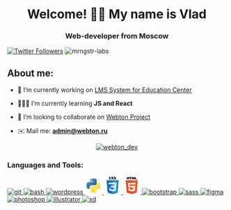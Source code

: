 <h1 align="center">Welcome! 👋🏻 My name is Vlad</h1>
<h3 align="center">Web-developer from Moscow</h3>

[![Twitter Followers](https://badgen.net/twitter/follow/mrngstr_labs)](https://twitter.com/mrngstr_labs) <img src="https://komarev.com/ghpvc/?username=mrngstr-labs&label=Profile%20views&color=16eb71&style=flat" alt="mrngstr-labs" />

## About me:

- 🏢 I’m currently working on [LMS System for Education Center](https://ldso.ru)

- 👨🏻‍🎓 I’m currently learning **JS and React**

- 🔎 I’m looking to collaborate on [Webton Project](https://webton.ru)

- ✉️ Mail me: **admin@webton.ru**


<p align="center"><a href="https://t.me/webton_dev" target="blank"><img src="https://img.shields.io/badge/Telegram-2CA5E0?style=for-the-badge&logo=telegram&logoColor=white" alt="webton_dev" /></a></p>

<h3 align="left">Languages and Tools:</h3>

<a href="https://git-scm.com/" target="_blank"> <img src="https://www.vectorlogo.zone/logos/git-scm/git-scm-icon.svg" alt="git" width="40" height="40"/> </a>
<a href="https://www.gnu.org/software/bash/" target="_blank"> <img src="https://upload.wikimedia.org/wikipedia/commons/thumb/4/4b/Bash_Logo_Colored.svg/512px-Bash_Logo_Colored.svg.png" alt="bash" width="40" height="40"/> </a>
<a href="https://wordpress.org/" target="_blank"> <img src="https://cdn.worldvectorlogo.com/logos/wordpress-blue.svg" alt="wordpress" width="40" height="40"/> </a> 
<a href="https://www.python.org" target="_blank"> <img src="https://raw.githubusercontent.com/devicons/devicon/master/icons/python/python-original.svg" alt="python" width="40" height="40"/> </a> 
<a href="https://www.w3schools.com/css/" target="_blank"> <img src="https://raw.githubusercontent.com/devicons/devicon/master/icons/css3/css3-original-wordmark.svg" alt="css3" width="40" height="40"/> </a> 
<a href="https://www.w3.org/html/" target="_blank"> <img src="https://raw.githubusercontent.com/devicons/devicon/master/icons/html5/html5-original-wordmark.svg" alt="html5" width="40" height="40"/> </a> 
<a href="https://getbootstrap.com" target="_blank"> <img src="https://cdn.worldvectorlogo.com/logos/bootstrap-5-1.svg" alt="bootstrap" width="40" height="40"/> </a> 
<a href="https://sass-lang.com" target="_blank"> <img src="https://upload.wikimedia.org/wikipedia/commons/thumb/9/96/Sass_Logo_Color.svg/512px-Sass_Logo_Color.svg.png" alt="sass" width="40" height="40"/> </a> 
<a href="https://www.figma.com/" target="_blank"> <img src="https://www.vectorlogo.zone/logos/figma/figma-icon.svg" alt="figma" width="40" height="40"/> </a> 
<a href="https://www.photoshop.com/en" target="_blank"> <img src="https://upload.wikimedia.org/wikipedia/commons/thumb/a/af/Adobe_Photoshop_CC_icon.svg/512px-Adobe_Photoshop_CC_icon.svg.png" alt="photoshop" width="40" height="40"/> </a> 
<a href="https://www.adobe.com/in/products/illustrator.html" target="_blank"> <img src="https://upload.wikimedia.org/wikipedia/commons/thumb/f/fb/Adobe_Illustrator_CC_icon.svg/512px-Adobe_Illustrator_CC_icon.svg.png" alt="illustrator" width="40" height="40"/> </a> 
<a href="https://www.adobe.com/products/xd.html" target="_blank"> <img src="https://seeklogo.com//images/A/adobe-xd-logo-39468DE5D4-seeklogo.com.png" alt="xd" width="40" height="40"/> </a> </p>

<!---
mrngstr-labs/mrngstr-labs is a ✨ special ✨ repository because its `README.md` (this file) appears on your GitHub profile.
You can click the Preview link to take a look at your changes.
--->
